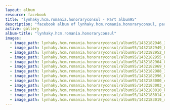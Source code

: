 ```yaml
---
layout: album
resource: facebook
title: "lynhaky.hcm.romania.honoraryconsul - Part album95"
description: "facebook album of lynhaky.hcm.romania.honoraryconsul, part album95."
active: gallery
album-title: "lynhaky.hcm.romania.honoraryconsul"
images:
  - image_path: lynhaky.hcm.romania.honoraryconsul/album95/1432182946_3edox.jpg
  - image_path: lynhaky.hcm.romania.honoraryconsul/album95/1432182949_8u9a8194.jpg
  - image_path: lynhaky.hcm.romania.honoraryconsul/album95/1432182952_8u9a8196.jpg
  - image_path: lynhaky.hcm.romania.honoraryconsul/album95/1432182955_8u9a8208.jpg
  - image_path: lynhaky.hcm.romania.honoraryconsul/album95/1432182964_8u9a8218.jpg
  - image_path: lynhaky.hcm.romania.honoraryconsul/album95/1432182969_8u9a8219.jpg
  - image_path: lynhaky.hcm.romania.honoraryconsul/album95/1432182988_36gc3.jpg
  - image_path: lynhaky.hcm.romania.honoraryconsul/album95/1432182996_07025.jpg
  - image_path: lynhaky.hcm.romania.honoraryconsul/album95/1432183000_cszib.jpg
  - image_path: lynhaky.hcm.romania.honoraryconsul/album95/1432183003_e8pmr.jpg
  - image_path: lynhaky.hcm.romania.honoraryconsul/album95/1432183010_k5u76.jpg
  - image_path: lynhaky.hcm.romania.honoraryconsul/album95/1432183014_ntt4l.jpg
  - image_path: lynhaky.hcm.romania.honoraryconsul/album95/1432183019_rfeae.jpg
---
```

